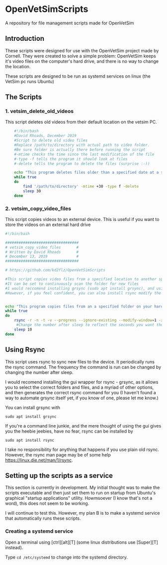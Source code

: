 # OpenVetSimScripts
A repository for file management scripts made for OpenVetSim

## Introduction
These scripts were designed for use with the OpenVetSim project made by Cornell. They were created to solve a simple problem: OpenVetSim keeps it's video files on the computer's hard drive, and there is no way to change the location.

These scripts are designed to be run as systemd services on linux (the VetSim pc runs Ubuntu)

## The Scripts
### 1. vetsim_delete_old_videos
This script deletes old videos from their default location on the vetsim PC. 
    

```bash
    #!/bin/bash
    #David Rhoads, December 2019
    #Script to delete old video files
    #Replace /path/to/directory with actual path to video folder. 
    #Be sure folder is actually there before running the script
    #-mtime checks the time since the last modification of the file
    #-type -f tells the program it should look at files
    #-delete tells the program to delete the files (surprise :-))

    echo "This program deletes files older than a specified date at a specified location."
    while true
    do
        find '/path/to/directory' -mtime +30 -type f -delete
        sleep 30
    done
```

### 2. vetsim_copy_video_files
This script copies videos to an external device. This is useful if you want to store the videos on an external hard drive

```bash
#!/bin/bash

#################################
# vetsim_copy_video_files       #
# Written by David Rhoads       #
# December 13, 2019             #
#################################

# https://github.com/kd2flz/OpenVetSimScripts 

#This script copies video files from a specified location to another specified location
#It can be set to continuously scan the folder for new files
#I would reccomend installing grsync (sudo apt install grsync), and using it's built in dry run feature to generate the correct script
#However, if you feel confident, you can also install rsync modify the below script to reflect the correct paths for your device


echo "This program copies files from an a specified folder on your hard drive to an external device."
while true
do
    rsync -r -n -t -v --progress --ignore-existing --modify-window=1 -z -s /path/to/directory /media/user/device_name/folder
     #Change the number after sleep to reflect the seconds you want the script to wait before running rsync again
    sleep 10
done
```

## Using Rsync
This script uses rsync to sync new files to the device. It periodically runs the rsync command. The frequency the command is run can be changed by changing the number after sleep. 

I would recomend installing the gui wrapper for rsync - grsync, as it allows you to select the correct folders and files, and a myriad of other options, and then generates the correct rsync command for you (I haven't found a way to automate grsync itself yet, if you know of one, please let me know.)

You can install grsync with
```
sudo apt install grsync
```

If you're a command line junkie, and the mere thought of using the gui gives you the heebie jeebies, have no fear, rsync can be installed by 

```
sudo apt install rsync
```
I take no responsibility for anything that happens if you use plain old rsync. However, the rsync man page may be of some help https://linux.die.net/man/1/rsync. 

## Setting up the scripts as a service
This section is currently in development. My initial thought was to make the scripts executable and then just set them to run on startup from Ubuntu's graphical "startup applications" utility. Howmsoever (I know that's not a word), this does not seem to be working. 

I will continue to test this. However, my plan B is to make a systemd service that automatically runs these scripts.

### Creating a systemd service
Open a terminal using [ctrl][alt][T] (some linux distributions use [Super][T] instead).

Type `cd /etc/systemd` to change into the systemd directory. 